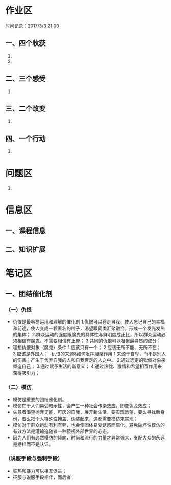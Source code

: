 # 作业区
时间记录：2017/3/3 21:00
## 一、四个收获
1.
2.
## 二、三个感受
1.
## 三、二个改变
1.
## 四、一个行动
1.
# 问题区
1.
# 信息区
## 一、课程信息
## 二、知识扩展
# 笔记区
## 一、团结催化剂
### （一）仇恨
- 仇恨是最容易运用和理解的催化剂
1.仇恨可以卷走自我，使人忘记自己的幸福和前途，使人变成一颗匿名的粒子，渴望跟同类汇聚融合，形成一个发光发热的集体；
2.群众运动的强度跟魔鬼的具体性与鲜明度成正比，所以群众运动必须相信有魔鬼，不需要相信有上帝；
3.共同的仇恨可以凝聚最异质的成分；
- 理想仇恨对象（魔鬼）条件
1.应该只有一个；
2.应该无所不能、无所不在；
3.应该是外国人；
-仇恨的来源&如何发挥凝聚作用
1.来源于自卑，而不是别人的伤害；产生于舍弃自我的人和自我否定的人之中。
2.通过选定的钦佩对象来塑造自己；
3.通过赋予生活的新意义；
4.通过热忱、激情和希望相互作用来获得吸引力；
### （二）模仿
- 模仿是重要的团结催化剂。
- 模仿在于人们易受暗示性，会产生一种社会传染效应，即变色龙效应；
- 失意者渴望抛弃无能、可厌的自我，展开新生活，要实现愿望，要么寻找新身份，要么把个人特殊性掩盖、伪装起来，这都需要模仿来实现；
- 模仿对于群众运动有利有弊，也会使团体易受诱惑而腐化，避免破坏性模仿的有效方法是灌输追随者一种藐视外部世界的心态。
- 因为人们有必然模仿的倾向，时尚和流行的力量才异常强大，支配大众的永远是榜样而不是认证。
### （说服手段与强制手段）
- 狂热和暴力可以相互促进；
- 征服与说服手段相伴，而后者














